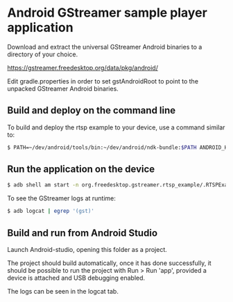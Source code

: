 # Android GStreamer sample player application

Download and extract the universal GStreamer Android binaries to
a directory of your choice.

<https://gstreamer.freedesktop.org/data/pkg/android/>

Edit gradle.properties in order to set gstAndroidRoot to point to the
unpacked GStreamer Android binaries.

## Build and deploy on the command line

To build and deploy the rtsp example to your device, use a command similar to:

```bash
$ PATH=~/dev/android/tools/bin:~/dev/android/ndk-bundle:$PATH ANDROID_HOME="$HOME/dev/android/" ./gradlew installDebug
```

## Run the application on the device

```bash
$ adb shell am start -n org.freedesktop.gstreamer.rtsp_example/.RTSPExample
```

To see the GStreamer logs at runtime:

```bash
$ adb logcat | egrep '(gst)'
```

## Build and run from Android Studio

Launch Android-studio, opening this folder as a project.

The project should build automatically, once it has done successfully,
it should be possible to run the project with Run > Run 'app', provided
a device is attached and USB debugging enabled.

The logs can be seen in the logcat tab.
